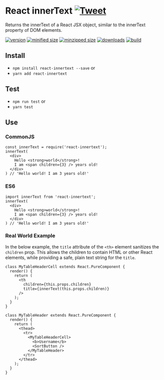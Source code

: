 # React innerText [![Tweet](https://img.shields.io/twitter/url/http/shields.io.svg?style=social)](https://twitter.com/intent/tweet?text=You%20can%20access%20the%20innerText%20of%20React%20components%20as%20if%20they%20were%20DOM%20nodes%20by%20using%20the%20react-innertext%20package.&url=https://github.com/CharlesStover/react-innertext&via=CharlesStover&hashtags=react,reactjs,javascript,webdev,webdeveloper,webdevelopment)

Returns the innerText of a React JSX object, similar to the innerText property of DOM elements.

[![version](https://img.shields.io/npm/v/react-innertext.svg)](https://www.npmjs.com/package/react-innertext)
[![minified size](https://img.shields.io/bundlephobia/min/react-innertext.svg)](https://www.npmjs.com/package/react-innertext)
[![minzipped size](https://img.shields.io/bundlephobia/minzip/react-innertext.svg)](https://www.npmjs.com/package/react-innertext)
[![downloads](https://img.shields.io/npm/dt/react-innertext.svg)](https://www.npmjs.com/package/react-innertext)
[![build](https://travis-ci.com/CharlesStover/react-innertext.svg)](https://travis-ci.com/CharlesStover/react-innertext/)

## Install

* `npm install react-innertext --save` or
* `yarn add react-innertext`

## Test

* `npm run test` or
* `yarn test`

## Use

### CommonJS

```JS
const innerText = require('react-innertext');
innerText(
  <div>
    Hello <strong>world</strong>!
    I am <span children={3} /> years old!
  </div>
) // 'Hello world! I am 3 years old!'
```

### ES6

```JS
import innerText from 'react-innertext';
innerText(
  <div>
    Hello <strong>world</strong>!
    I am <span children={3} /> years old!
  </div>
) // 'Hello world! I am 3 years old!'
```

### Real World Example

In the below example, the `title` attribute of the `<th>` element sanitizes the `children` prop. This allows the children to contain HTML or other React elements, while providing a safe, plain text string for the `title`.
```JS
class MyTableHeaderCell extends React.PureComponent {
  render() {
    return (
      <th
        children={this.props.children}
        title={innerText(this.props.children)}
      />
    );
  }
}

class MyTableHeader extends React.PureComponent {
  render() {
    return (
      <thead>
        <tr>
          <MyTableHeaderCell>
            <b>Username</b>
            <SortButton />
          </MyTableHeader>
        </tr>
      </thead>
    );
  }
}
```
